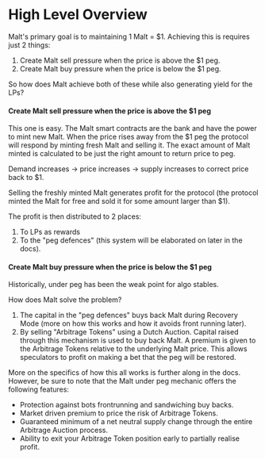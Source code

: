 # High Level Overview

Malt's primary goal is to maintaining 1 Malt = $1. Achieving this is requires just 2 things:
1. Create Malt sell pressure when the price is above the $1 peg.
2. Create Malt buy pressure when the price is below the $1 peg.

So how does Malt achieve both of these while also generating yield for the LPs?

#### Create Malt sell pressure when the price is above the $1 peg
This one is easy. The Malt smart contracts are the bank and have the power to mint new Malt. When the price rises away from the $1 peg the protocol will respond by minting fresh Malt and selling it. The exact amount of Malt minted is calculated to be just the right amount to return price to peg.

Demand increases -> price increases -> supply increases to correct price back to $1.

Selling the freshly minted Malt generates profit for the protocol (the protocol minted the Malt for free and sold it for some amount larger than $1).

The profit is then distributed to 2 places:
1. To LPs as rewards
2. To the "peg defences" (this system will be elaborated on later in the docs).

#### Create Malt buy pressure when the price is below the $1 peg
Historically, under peg has been the weak point for algo stables.

How does Malt solve the problem?

1. The capital in the "peg defences" buys back Malt during Recovery Mode (more on how this works and how it avoids front running later).
2. By selling "Arbitrage Tokens" using a Dutch Auction. Capital raised through this mechanism is used to buy back Malt. A premium is given to the Arbitrage Tokens relative to the underlying Malt price. This allows speculators to profit on making a bet that the peg will be restored.

More on the specifics of how this all works is further along in the docs. However, be sure to note that the Malt under peg mechanic offers the following features:
* Protection against bots frontrunning and sandwiching buy backs.
* Market driven premium to price the risk of Arbitrage Tokens.
* Guaranteed minimum of a net neutral supply change through the entire Arbitrage Auction process.
* Ability to exit your Arbitrage Token position early to partially realise profit.
